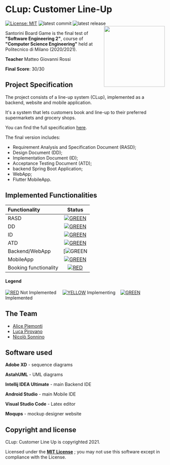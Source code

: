 # CLup: Customer Line-Up
[![License: MIT][license-image]][license]
![latest commit](https://img.shields.io/github/last-commit/PiroX4256/SE2-Piemonti-Pirovano-Sonnino?color=red)
![latest release](https://img.shields.io/github/v/release/PiroX4256/SE2-Piemonti-Pirovano-Sonnino?color=green)
<img src="https://github.com/S0NN1/SE2-Piemonti-Pirovano-Sonnino/blob/main/RASD/assets/queue.svg" width=192 height=192 align="right"/>

Santorini Board Game is the final test of **"Software Engineering 2"**, course of **"Computer Science Engineering"** held at Politecnico di Milano (2020/2021).

**Teacher** Matteo Giovanni Rossi

**Final Score**: 30/30

## Project Specification
The project consists of a line-up system (CLup), implemented as a backend, website and mobile application.

It's a system that lets customers book and line-up to their preferred supermarkets and grocery shops.

You can find the full specification [here](https://github.com/S0NN1/SE2-Piemonti-Pirovano-Sonnino/blob/main/specs).

The final version includes:
* Requirement Analysis and Specification Document (RASD);
* Design Document (DD);
* Implementation Document (ID);
* Acceptance Testing Document (ATD);
* backend Spring Boot Application;
* WebApp;
* Flutter MobileApp.


## Implemented Functionalities
| Functionality | Status |
|:-----------------------|:------------------------------------:|
| RASD | [![GREEN](https://placehold.it/15/44bb44/44bb44)](https://github.com/S0NN1/SE2-Piemonti-Pirovano-Sonnino/tree/main/RASD) |
| DD | [![GREEN](https://placehold.it/15/44bb44/44bb44)](https://github.com/S0NN1/SE2-Piemonti-Pirovano-Sonnino/tree/main/DD) |
| ID |[![GREEN](https://placehold.it/15/44bb44/44bb44)](https://github.com/S0NN1/SE2-Piemonti-Pirovano-Sonnino/tree/main/IT) |
| ATD | [![GREEN](https://placehold.it/15/44bb44/44bb44)](https://github.com/S0NN1/SE2-Piemonti-Pirovano-Sonnino/tree/main/AT) |
| Backend/WebApp |[![GREEN](https://github.com/S0NN1/SE2-Piemonti-Pirovano-Sonnino/tree/main/IT/Implementation/Backend) |
| MobileApp | [![GREEN](https://placehold.it/15/44bb44/44bb44)](https://github.com/S0NN1/SE2-Piemonti-Pirovano-Sonnino/tree/main/IT/Implementation/MobileApp/c_lup)|
| Booking functionality | [![RED](https://placehold.it/15/f03c15/f03c15)]() |

#### Legend
[![RED](https://placehold.it/15/f03c15/f03c15)]() Not Implemented &nbsp;&nbsp;&nbsp;&nbsp;[![YELLOW](https://placehold.it/15/ffdd00/ffdd00)]() Implementing&nbsp;&nbsp;&nbsp;&nbsp;[![GREEN](https://placehold.it/15/44bb44/44bb44)]() Implemented


## The Team
* [Alice Piemonti](https://github.com/AlicePiemonti)
* [Luca Pirovano](https://github.com/PiroX4256)
* [Nicolò Sonnino](https://github.com/S0NN1)

## Software used
**Adobe XD** - sequence diagrams

  **AstahUML** - UML diagrams

**Intellij IDEA Ultimate** - main Backend IDE 

**Android Studio** - main Mobile IDE 

**Visual Studio Code** - Latex editor

**Moqups** - mockup designer website

## Copyright and license
CLup: Customer Line Up is copyrighted 2021.

Licensed under the **[MIT License](https://github.com/S0NN1/SE2-Piemonti-Pirovano-Sonnino/blob/main/LICENSE)** ;
you may not use this software except in compliance with the License.







[license]: https://github.com/S0NN1/ing-sw-2020-piemonti-pirovano-sonnino/blob/master/LICENSE
[license-image]: https://img.shields.io/badge/License-MIT-blue.svg
